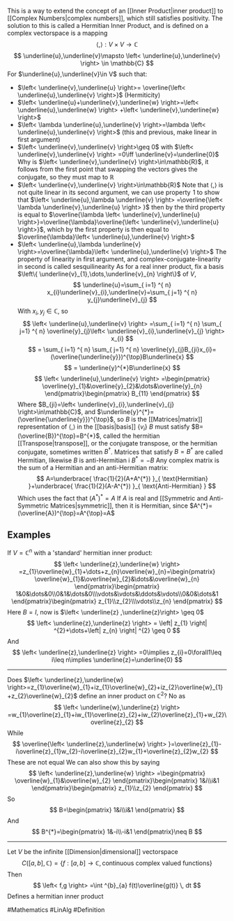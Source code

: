 This is a way to extend the concept of an [[Inner Product|inner product]] to [[Complex Numbers|complex numbers]], which still satisfies positivity. The solution to this is called a Hermitian Inner Product, and is defined on a complex vectorspace is a mapping
$$
\left< , \right>:V\times V\to \mathbb{C}
$$
$$
 \underline{u},\underline{v}\mapsto \left< \underline{u},\underline{v} \right> \in \mathbb{C}
$$
For $\underline{u},\underline{v}\in V$ such that:
- $\left< \underline{v},\underline{u} \right>= \overline{\left< \underline{u},\underline{v} \right>}$ (Hermiticity)
- $\left< \underline{u}+\underline{v},\underline{w} \right>=\left< \underline{u},\underline{w} \right> +\left< \underline{v},\underline{w} \right>$
- $\left< \lambda \underline{u},\underline{v} \right>=\lambda \left< \underline{u},\underline{v} \right>$ (this and previous, make linear in first argument)
- $\left< \underline{v},\underline{v} \right>\geq 0$ with $\left< \underline{v},\underline{v} \right> =0\iff \underline{v}=\underline{0}$
Why is $\left< \underline{v},\underline{v} \right>\in\mathbb{R}$, it follows from the first point that swapping the vectors gives the conjugate, so they must map to $\mathbb{R}$
- $\left< \underline{v},\underline{v} \right>\in\mathbb{R}$
Note that $\left< , \right>$ is not quite linear in its second argument, we can use property $\hspace{0pt}1$ to show that $\left< \underline{u},\lambda \underline{v} \right> =\overline{\left< \lambda \underline{v},\underline{u} \right> }$ then by the third property is equal to $\overline{\lambda \left< \underline{v},\underline{u} \right>}=\overline{\lambda}\overline{\left< \underline{v},\underline{u} \right>}$, which by the first property is then equal to $\overline{\lambda}\left< \underline{u},\underline{v} \right>$
- $\left< \underline{u},\lambda \underline{v} \right>=\overline{\lambda}\left< \underline{u},\underline{v} \right>$
The property of linearity in first argument, and complex-conjugate-linearity in second is called sesquilinearity
As for a real inner product, fix a basis $\left\{ \underline{v}_{1},\dots,\underline{v}_{n} \right\}$ of $V$,
$$
\underline{u}=\sum_{ i=1} ^{ n}  x_{i}\underline{v}_{i},\underline{v}=\sum_{ j=1} ^{ n}  y_{j}\underline{v}_{j}
$$
With $x_{i},y_{j}\in\mathbb{C}$, so
$$
\left< \underline{u},\underline{v} \right> =\sum_{ i=1} ^{ n}  \sum_{ j=1} ^{ n}  \overline{y}_{j}\left< \underline{v}_{i},\underline{v}_{j} \right> x_{i}
$$
$$
= \sum_{ i=1} ^{ n}  \sum_{ j=1} ^{ n}  \overline{y}_{j}B_{ji}x_{i}=(\overline{\underline{y}})^{\top}B\underline{x}
$$
$$
= \underline{y}^{*}B\underline{x}
$$
$$
\left< \underline{u},\underline{v} \right> =\begin{pmatrix}
\overline{y}_{1}&\overline{y}_{2}&\dots&\overline{y}_{n}
\end{pmatrix}\begin{pmatrix}
B_{11}
\end{pmatrix}
$$
Where $B_{ji}=\left< \underline{v}_{i},\underline{v}_{j} \right>\in\mathbb{C}$, and $\underline{y}^{*}=(\overline{\underline{y}})^{\top}$, so $B$ is the [[Matrices|matrix]] representation of $\left< , \right>$ in the [[basis|basis]] $\left\{ v_{i} \right\}$
$B$ must satisfy $B=(\overline{B})^{\top}=B^{*}$, called the hermitian [[Transpose|transpose]], or the conjugate transpose, or the hermitian conjugate, sometimes written $B^{\dagger}$. Matrices that satisfy $B=B^{*}$ are called Hermitian, likewise $B$ is anti-Hermitian i $B^{*}=-B$
Any complex matrix is the sum of a Hermitian and an anti-Hermitian matrix:
$$
A=\underbrace{ \frac{1}{2}(A+A^{*}) }_{ \text{Hermitian} }+\underbrace{ \frac{1}{2}(A-A^{*}) }_{ \text{Anti-Hermitian} }
$$
Which uses the fact that $(A^{*})^{*}=A$
If $A$ is real and [[Symmetric and Anti-Symmetric Matrices|symmetric]], then it is Hermitian, since $A^{*}=(\overline{A})^{\top}=A^{\top}=A$
## Examples
If $V=\mathbb{C}^{n}$ with a 'standard' hermitian inner product:
$$
\left< \underline{z},\underline{w} \right>  =z_{1}\overline{w}_{1}+\dots+z_{n}\overline{w}_{n}=\begin{pmatrix}
\overline{w}_{1}&\overline{w}_{2}&\dots&\overline{w}_{n}
\end{pmatrix}\begin{pmatrix}
1&0&\dots&0\\0&1&\dots&0\\\vdots&\vdots&\ddots&\vdots\\0&0&\dots&1
\end{pmatrix}\begin{pmatrix}
z_{1}\\z_{2}\\\vdots\\z_{n}
\end{pmatrix}
$$
Here $B=I$, now is $\left< \underline{z} ,\underline{z}\right> \geq 0$
$$
\left< \underline{z},\underline{z} \right> = \left| z_{1} \right| ^{2}+\dots+\left| z_{n} \right| ^{2} \geq 0
$$
And
$$
\left< \underline{z},\underline{z} \right> =0\implies z_{i}=0\forall1\leq i\leq n\implies \underline{z}=\underline{0}
$$
___
Does $\left< \underline{z},\underline{w} \right>=z_{1}\overline{w}_{1}+iz_{1}\overline{w}_{2}+iz_{2}\overline{w}_{1}+z_{2}\overline{w}_{2}$ define an inner product on $\mathbb{C}^{2}$?
No as
$$
\left< \underline{w},\underline{z} \right> =w_{1}\overline{z}_{1}+iw_{1}\overline{z}_{2}+iw_{2}\overline{z}_{1}+w_{2}\overline{z}_{2}
$$
While
$$
\overline{\left< \underline{z},\underline{w} \right> }=\overline{z}_{1}-i\overline{z}_{1}w_{2}-i\overline{z}_{2}w_{1}+\overline{z}_{2}w_{2}
$$
These are not equal
We can also show this by saying
$$
\left< \underline{z},\underline{w} \right> =\begin{pmatrix}
\overline{w}_{1}&\overline{w}_{2}
\end{pmatrix}\begin{pmatrix}
1&i\\i&1
\end{pmatrix}\begin{pmatrix}
z_{1}\\z_{2}
\end{pmatrix}
$$
So
$$
B=\begin{pmatrix}
1&i\\i&1
\end{pmatrix}
$$
And 
$$
B^{*}=\begin{pmatrix}
1&-i\\-i&1
\end{pmatrix}\neq B
$$
___
Let $V$ be the infinite [[Dimension|dimensional]] vectorspace 
$$
C([a,b],\mathbb{C})=\left\{ f:[a,b]\to \mathbb{C},\text{continuous complex valued functions} \right\}
$$
Then
$$
\left< f,g \right> =\int ^{b}_{a} f(t)\overline{g(t)} \, dt 
$$
Defines a hermitian inner product

#Mathematics #LinAlg #Definition 